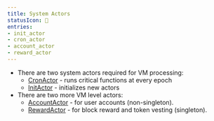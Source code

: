 ```yaml
---
title: System Actors
statusIcon: 🔁
entries:
- init_actor
- cron_actor
- account_actor
- reward_actor
---
```


- There are two system actors required for VM processing:
  - [CronActor](#CronActor) - runs critical functions at every epoch
  - [InitActor](#InitActor) - initializes new actors
- There are two more VM level actors:
  - [AccountActor](#AccountActor) - for user accounts (non-singleton).
  - [RewardActor](#RewardActor) - for block reward and token vesting (singleton).
